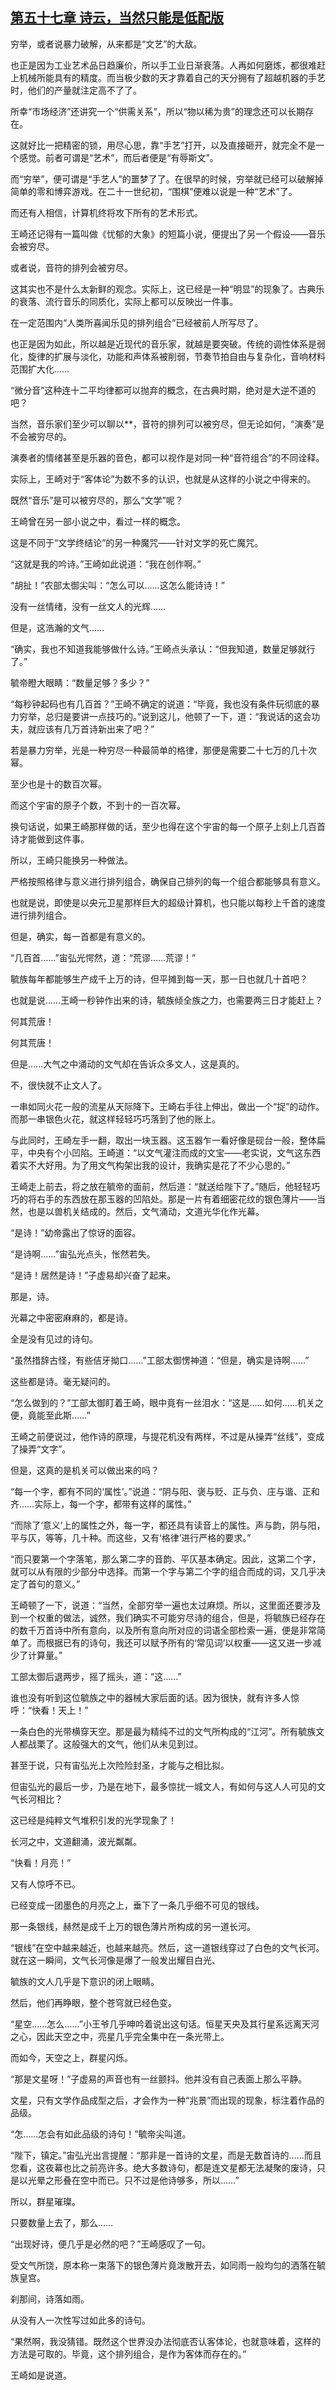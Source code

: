 ## [第五十七章 诗云，当然只能是低配版](https://www.xxbiquge.com/11_11207/9207738.html)


  穷举，或者说暴力破解，从来都是“文艺”的大敌。

  也正是因为工业艺术品日趋廉价，所以手工业日渐衰落。人再如何磨炼，都很难赶上机械所能具有的精度。而当极少数的天才靠着自己的天分拥有了超越机器的手艺时，他们的产量就注定高不了了。

  所幸“市场经济”还讲究一个“供需关系”，所以“物以稀为贵”的理念还可以长期存在。

  这就好比一把精密的锁，用尽心思，靠“手艺”打开，以及直接砸开，就完全不是一个感觉。前者可谓是“艺术”，而后者便是“有辱斯文”。

  而“穷举”，便可谓是“手艺人”的噩梦了了。在很早的时候，穷举就已经可以破解掉简单的零和博弈游戏。在二十一世纪初，“围棋”便难以说是一种“艺术”了。

  而还有人相信，计算机终将攻下所有的艺术形式。

  王崎还记得有一篇叫做《忧郁的大象》的短篇小说，便提出了另一个假设——音乐会被穷尽。

  或者说，音符的排列会被穷尽。

  这其实也不是什么太新鲜的观念。实际上，这已经是一种“明显”的现象了。古典乐的衰落、流行音乐的同质化，实际上都可以反映出一件事。

  在一定范围内“人类所喜闻乐见的排列组合”已经被前人所写尽了。

  也正是因为如此，所以越是近现代的音乐家，就越是要突破。传统的调性体系是弱化，旋律的扩展与淡化，功能和声体系被削弱，节奏节拍自由与复杂化，音响材料范围扩大化……

  “微分音”这种连十二平均律都可以抛弃的概念，在古典时期，绝对是大逆不道的吧？

  当然，音乐家们至少可以聊以**，音符的排列可以被穷尽，但无论如何，“演奏”是不会被穷尽的。

  演奏者的情绪甚至是乐器的音色，都可以视作是对同一种“音符组合”的不同诠释。

  实际上，王崎对于“客体论”为数不多的认识，也就是从这样的小说之中得来的。

  既然“音乐”是可以被穷尽的，那么“文学”呢？

  王崎曾在另一部小说之中，看过一样的概念。

  这是不同于“文学终结论”的另一种魔咒——针对文学的死亡魔咒。

  “这就是我的吟诗。”王崎如此说道：“我在创作啊。”

  “胡扯！”农部太御尖叫：“怎么可以……这怎么能诗诗！”

  没有一丝情绪，没有一丝文人的光辉……

  但是，这浩瀚的文气……

  “确实，我也不知道我能够做什么诗。”王崎点头承认：“但我知道，数量足够就行了。”

  毓帝瞪大眼睛：“数量足够？多少？”

  “每秒钟起码也有几百首？”王崎不确定的说道：“毕竟，我也没有条件玩彻底的暴力穷举，总归是要讲一点技巧的。”说到这儿，他顿了一下，道：“我说话的这会功夫，就应该有几万首诗新出来了吧？”

  若是暴力穷举，光是一种穷尽一种最简单的格律，那便是需要二十七万的几十次幂。

  至少也是十的数百次幂。

  而这个宇宙的原子个数，不到十的一百次幂。

  换句话说，如果王崎那样做的话，至少也得在这个宇宙的每一个原子上刻上几百首诗才能做到这件事。

  所以，王崎只能换另一种做法。

  严格按照格律与意义进行排列组合，确保自己排列的每一个组合都能够具有意义。

  也就是说，即使是以央元卫星那样巨大的超级计算机，也只能以每秒上千首的速度进行排列组合。

  但是，确实，每一首都是有意义的。

  “几百首……”宙弘光愕然，道：“荒谬……荒谬！”

  毓族每年都能够生产成千上万的诗，但平摊到每一天，那一日也就几十首吧？

  也就是说……王崎一秒钟作出来的诗，毓族倾全族之力，也需要两三日才能赶上？

  何其荒唐！

  何其荒唐！

  但是……大气之中涌动的文气却在告诉众多文人，这是真的。

  不，很快就不止文人了。

  一串如同火花一般的流星从天际降下。王崎右手往上伸出，做出一个“捉”的动作。而那一串银色火花，就这样轻轻巧巧落到了他的账上。

  与此同时，王崎左手一翻，取出一块玉器。这玉器乍一看好像是砚台一般，整体扁平，中央有个小凹陷。王崎道：“以文气灌注而成的文宝——老实说，文气这东西着实不大好用。为了用文气构架出我的设计，我确实是花了不少心思的。”

  王崎走上前去，将之放在毓帝的面前，然后道：“就送给陛下了。”随后，他轻轻巧巧的将右手的东西放在那玉器的凹陷处。那是一片有着细密花纹的银色薄片——当然，也是以兽机关结成的。然后，文气涌动，文道光华化作光幕。

  “是诗！”幼帝露出了惊讶的面容。

  “是诗啊……”宙弘光点头，怅然若失。

  “是诗！居然是诗！”子虚易却兴奋了起来。

  那是，诗。

  光幕之中密密麻麻的，都是诗。

  全是没有见过的诗句。

  “虽然措辞古怪，有些佶牙拗口……”工部太御愣神道：“但是，确实是诗啊……”

  这些都是诗。毫无疑问的。

  “怎么做到的？”工部太御盯着王崎，眼中竟有一丝泪水：“这是……如何……机关之便，竟能至此斯……”

  王崎之前便说过，他作诗的原理，与提花机没有两样，不过是从操弄“丝线”，变成了操弄“文字”。

  但是，这真的是机关可以做出来的吗？

  “每一个字，都有不同的‘属性’。”说道：“阴与阳、褒与贬、正与负、庄与谐、正和齐……实际上，每一个字，都带有这样的属性。”

  “而除了‘意义’上的属性之外，每一字，都还具有读音上的属性。声与韵，阴与阳，平与仄，等等，几十种。而这些，又有‘格律’进行严格的要求。”

  “而只要第一个字落笔，那么第二字的音韵、平仄基本确定。因此，这第二个字，就可以从有限的少部分中选择。而第一个字与第二个字的组合而成的词，又几乎决定了首句的意义。”

  王崎顿了一下，说道：“当然，全部穷举一遍也太过麻烦。所以，这里面还要涉及到一个权重的做法，诚然，我们确实不可能穷尽诗的组合，但是，将毓族已经存在的数千万首诗中所有意向，以及所有意向所对应的词语全部检索一遍，便是非常简单了。而根据已有的诗句，我还可以赋予所有的‘常见词’以权重——这又进一步减少了计算量。”

  工部太御后退两步，摇了摇头，道：“这……”

  谁也没有听到这位毓族之中的器械大家后面的话。因为很快，就有许多人惊呼：“快看！天上！”

  一条白色的光带横穿天空。那是最为精纯不过的文气所构成的“江河”。所有毓族文人都战栗了。这般强大的文气，他们从未见到过。

  甚至于说，只有宙弘光上次险险封圣，才能与之相比拟。

  但宙弘光的最后一步，乃是在地下，最多惊扰一城文人，有如何与这人人可见的文气长河相比？

  这已经是纯粹文气堆积引发的光学现象了！

  长河之中，文道翻涌，波光粼粼。

  “快看！月亮！”

  又有人惊呼不已。

  已经变成一团墨色的月亮之上，垂下了一条几乎细不可见的银线。

  那一条银线，赫然是成千上万的银色薄片所构成的另一道长河。

  “银线”在空中越来越近，也越来越亮。然后，这一道银线穿过了白色的文气长河。就在这一瞬间，文气长河像是爆了一般发出耀目白光、

  毓族的文人几乎是下意识的闭上眼睛。

  然后，他们再睁眼，整个苍穹就已经色变。

  “星空……怎么……”小王爷几乎呻吟着说出这句话。恒星天央及其行星系远离天河之心，因此天空之中，亮星几乎完全集中在一条光带上。

  而如今，天空之上，群星闪烁。

  “那是文星呀！”子虚易的声音也有一丝颤抖。他并没有自己表面上那么平静。

  文星，只有文学作品成型之后，才会作为一种“兆景”而出现的现象，标注着作品的品级。

  “怎……怎会有如此品级的诗句！”毓帝尖叫道。

  “陛下，镇定。”宙弘光出言提醒：“那非是一首诗的文星，而是无数首诗的……而且您看，这夜幕也比之前亮许多。绝大多数诗句，都是连文星都无法凝聚的废诗，只是以光晕之形叠在空中而已。只不过是他诗够多，所以……”

  所以，群星璀璨。

  只要数量上去了，那么……

  “出现好诗，便几乎是必然的吧？”王崎感叹了一句。

  受文气所饶，原本称一束落下的银色薄片竟泼散开去，如同雨一般均匀的洒落在毓族皇宫。

  刹那间，诗落如雨。

  从没有人一次性写过如此多的诗句。

  “果然啊，我没猜错。既然这个世界没办法彻底否认客体论，也就意味着，这样的方法是可取的。毕竟，这个排列组合，是作为客体而存在的。”

  王崎如是说道。
